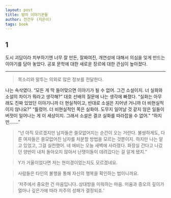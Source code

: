 ```yaml
---
layout: post
title: 밤의 이야기꾼들
author: 전건우 (지은이)
tags: book
---
```


## 1

도시 괴담이라 치부하기엔 너무 잘 만든, 잘짜여진, 개연성에 대해서 의심을 잊게 만드는 이야기를 담아 놓았다. 공포 문학에 대한 새로운 장르에 대한 관심이 높아졌다.

----

> 목소리와 말투는 의외로 많은 정보를 전달한다.

나는 속삭였다. “모든 게 딱 들어맞으면 이야기가 될 수 없어. 그건 소설이지. 너 실화와 소설의 차이가 뭐라고 생각해?” 대호 선배의 질문에 나는 생각에 빠졌다. “실화는 아무래도 진짜 있었던 이야기니까 더 현실적이고, 반대로 소설은 지어낸 거니까 더 비현실적이지 않나요?” “틀렸어. 더 비현실적인 쪽은 실화야. 도무지 일어날 것 같지 않은 일들이 버젓이 일어나는 게 이 세상이지. 그래서 소설은 결코 실화를 따라잡을 수 없어.” “하지만…….”

> “넌 아직 모르겠지만 남자들은 쓸모없어지는 순간이 오는 거란다. 불쌍하게도, 다른 여자들은 쓸모없어진 남자를 처분할 방법을 모르는 것뿐이지. 하지만 나는 알고 있었고, 그걸 실천했어. 네 애비는 오늘 새벽에 사라졌다. 화장실 간다고 나갔던 양반이 내처 돌아오지 않아서 난쟁이들이 데려갔다는 걸 알게 됐지.”

> Y가 거울이었다면 저는 현미경이었는지도 모르겠네요.

> 사람들은 타인의 불행을 통해 자신의 행복을 확인하는 법이니까요.

>‘저주에서 중요한 건 마음입니다. 상대방을 미워하는 마음. 미움과 증오의 깊이가 얼마나 깊은가에 따라 저주의 성패가 결정되죠.’ 
